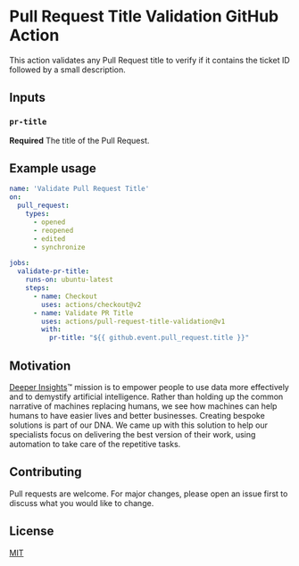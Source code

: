 # Pull Request Title Validation GitHub Action
This action validates any Pull Request title to verify if it contains the ticket ID followed by a small description.

## Inputs

### `pr-title`

**Required** The title of the Pull Request.

## Example usage

```yaml
name: 'Validate Pull Request Title'
on:
  pull_request:
    types:
      - opened
      - reopened
      - edited
      - synchronize

jobs:
  validate-pr-title:
    runs-on: ubuntu-latest
    steps:
      - name: Checkout
        uses: actions/checkout@v2
      - name: Validate PR Title
        uses: actions/pull-request-title-validation@v1
        with:
          pr-title: "${{ github.event.pull_request.title }}"
```

## Motivation
[Deeper Insights](https://deeperinsights.com)™ mission is to empower people to use data more effectively and to demystify artificial intelligence. Rather than holding up the common narrative of machines replacing humans, we see how machines can help humans to have easier lives and better businesses. Creating bespoke solutions is part of our DNA. We came up with this solution to help our specialists focus on delivering the best version of their work, using automation to take care of the repetitive tasks.

## Contributing
Pull requests are welcome. For major changes, please open an issue first to discuss what you would like to change.

## License
[MIT](https://choosealicense.com/licenses/mit/)
